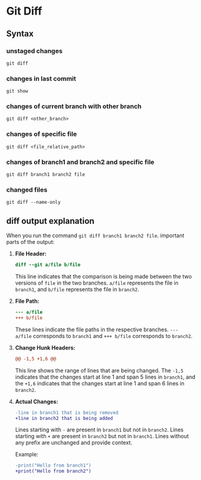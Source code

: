 # Git Diff

## Syntax
### unstaged changes
```
git diff
```
### changes in last commit
```
git show
```
### changes of current branch with other branch
```
git diff <other_branch>
```
### changes of specific file
```
git diff <file_relative_path>
```
### changes of branch1 and branch2 and specific file
```
git diff branch1 branch2 file
```
### changed files
```
git diff --name-only
```

## diff output explanation

When you run the command `git diff branch1 branch2 file`. important parts of the output:

1. **File Header:**
   ```diff
   diff --git a/file b/file
   ```
   This line indicates that the comparison is being made between the two versions of `file` in the two branches. `a/file` represents the file in `branch1`, and `b/file` represents the file in `branch2`.

2. **File Path:**
   ```diff
   --- a/file
   +++ b/file
   ```
   These lines indicate the file paths in the respective branches. `--- a/file` corresponds to `branch1` and `+++ b/file` corresponds to `branch2`.

4. **Change Hunk Headers:**
   ```diff
   @@ -1,5 +1,6 @@
   ```
   This line shows the range of lines that are being changed. The `-1,5` indicates that the changes start at line 1 and span 5 lines in `branch1`, and the `+1,6` indicates that the changes start at line 1 and span 6 lines in `branch2`.

5. **Actual Changes:**
   ```diff
   -line in branch1 that is being removed
   +line in branch2 that is being added
   ```
   Lines starting with `-` are present in `branch1` but not in `branch2`. Lines starting with `+` are present in `branch2` but not in `branch1`. Lines without any prefix are unchanged and provide context.

   Example:
   ```diff
   -print("Hello from branch1")
   +print("Hello from branch2")
   ```
